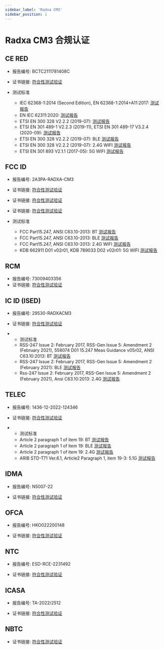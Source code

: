 ```yaml
---
sidebar_label: 'Radxa CM3'
sidebar_position: 1
---
```


# Radxa CM3 合规认证

## CE RED

- 报告编号: BCTC2111781408C

- 证书链接: [符合性测试验证](https://dl.radxa.com/cm3/compliance/RED/BCTC2111781408C_RM116_D8E32W_RED.pdf)

- 测试标准
  
  - IEC 62368-1:2014 (Second Edition), EN 62368-1:2014+A11:2017: [测试报告](https://dl.radxa.com/cm3/compliance/RED/BCTC2111658558S_Radxa_CM3_RM116_D8E32W_CE_LVD.pdf)
  - EN IEC 62311:2020: [测试报告](https://dl.radxa.com/cm3/compliance/RED/BCTC2111781408_1E_RM116.pdf)
  - ETSI EN 300 328 V2.2.2 (2019-07):  [测试报告](https://dl.radxa.com/cm3/compliance/RED/BCTC2111781408_3E_RM116_D8E32W.pdf)
  - ETSI EN 301 489-1 V2.2.3 (2019-11), ETSI EN 301 489-17 V3.2.4 (2020-09): [测试报告](https://dl.radxa.com/cm3/compliance/RED/BCTC2111781408_2E_RM116.pdf)
  - ETSI EN 300 328 V2.2.2 (2019-07): BLE [测试报告](https://dl.radxa.com/cm3/compliance/RED/BCTC2111781408_4E_RM116_D8E32W_BLE.pdf)
  - ETSI EN 300 328 V2.2.2 (2019-07): 2.4G WIFI [测试报告](https://dl.radxa.com/cm3/compliance/RED/BCTC2111781408_5E_RM116_D8E32W_2.4_WiFi.pdf)
  - ETSI EN 301 893 V2.1.1 (2017-05): 5G WIFI [测试报告](https://dl.radxa.com/cm3/compliance/RED/BCTC2111781408_6E_RM116_D8E32W_5.1G_WIFI.pdf)

## FCC ID

- 报告编号: 2AЗPA-RADXA-CM3
- 证书链接: [符合性测试验证](https://dl.radxa.com/cm3/compliance/FCC%20ID/DSS-TC312586.pdf)
- 证书链接: [符合性测试验证](https://dl.radxa.com/cm3/compliance/FCC%20ID/DTS-TC711512.pdf)
- 证书链接: [符合性测试验证](https://dl.radxa.com/cm3/compliance/FCC%20ID/NII-TC621757.pdf)

- 测试标准
  - FCC Part15.247, ANSI C63.10-2013: BT [测试报告](https://dl.radxa.com/cm3/compliance/FCC%20ID/BCTC2111202916-1E%20RM116-D8E32W%20%20FCC%20ID%20BT.pdf)
  - FCC Part15.247, ANSI C63.10-2013: BLE [测试报告](https://dl.radxa.com/cm3/compliance/FCC%20ID/BCTC2111202916-2E%20RM116-D8E32W%20%20FCC%20ID%20BLE.pdf)
  - FCC Part15.247, ANSI C63.10-2013: 2.4G WIFI [测试报告](https://dl.radxa.com/cm3/compliance/FCC%20ID/BCTC2111202916-3E%20RM116-D8E32W%20%20FCC%20ID%20WiFi.pdf)
  - KDB 662911 D01 v02r01, KDB 789033 D02 v02r01: 5G WIFI [测试报告](https://dl.radxa.com/cm3/compliance/FCC%20ID/BCTC2111202916-4E%20RM116-D8E32W%20%20WIFI%205.1G.pdf)

## RCM

- 报告编号: 73009403356
- 证书链接: [符合性测试验证](https://dl.radxa.com/cm3/compliance/AU_RCM/supplier_declaration_of_conformity_radxa_cm3.pdf)

## IC ID (ISED)

- 报告编号: 29530-RADXACM3
  
- 证书链接: [符合性测试验证](https://dl.radxa.com/cm3/compliance/CA_IC%20ID/BCTC974_ISED_Cert.pdf)

- - 测试标准
  - RSS-247 Issue 2: February 2017, RSS-Gen Issue 5: Amendment 2 (February 2021), 558074 D01 15.247 Meas Guidance v05r02, ANSI C63.10:2013: BT [测试报告](https://dl.radxa.com/cm3/compliance/CA_IC%20ID/BCTC2211166199-1E%20Radxa%20CM3%20IC%20ID%20BT%203M.pdf)
  - RSS-247 Issue 2: February 2017, RSS-Gen Issue 5: Amendment 2 (February 2021): BLE [测试报告](https://dl.radxa.com/cm3/compliance/CA_IC%20ID/BCTC2211166199-2E%20Radxa%20CM3%20IC%20ID%20BLE%201M.pdf)
  - Rss-247 Issue 2: February 2017, RSS-Gen Issue 5: Amendment 2 (February 2021), Ansi C63.10:2013: 2.4G [测试报告](https://dl.radxa.com/cm3/compliance/CA_IC%20ID/BCTC2211166199-3E%20Radxa%20CM3%20IC%20ID%202.4G%20N20.pdf)

## TELEC
- 报告编号: 1436-12-2022-124346
  
- 证书链接: [符合性测试验证](https://dl.radxa.com/cm3/compliance/JP_TELEC/EMC124346%c2%a0Japan%c2%a0Certificate.pdf)

- - 测试标准
  - Article 2 paragraph 1 of item 19: BT [测试报告](https://dl.radxa.com/cm3/compliance/JP_TELEC/BCTC2211041097-1E%20%20RM116-D8E32W%20TELEC%20BT%203M%20(J).pdf)
  - Article 2 paragraph 1 of item 19: BLE  [测试报告](https://dl.radxa.com/cm3/compliance/JP_TELEC/BCTC2211041097-2E%20%20RM116-D8E32W%20TELEC%20BLE%201M%20X.pdf)
  - Article 2 paragraph 1 of item 19: 2.4G  [测试报告](https://dl.radxa.com/cm3/compliance/JP_TELEC/BCTC2211041097-3E%20%20RM116-D8E32W%20TELEC%202.4G%20N20%20(X).pdf)
  - ARIB STD-T71 Ver.6.1, Article2 Paragraph 1, item 19-3: 5.1G  [测试报告](https://dl.radxa.com/cm3/compliance/JP_TELEC/BCTC2211041097-4E%20%20RM116-D8E32W%20TELEC%205.1G.pdf)

## IDMA
- 报告编号: N5007-22

- 证书链接: [符合性测试验证](https://dl.radxa.com/cm3/compliance/SG_IMDA/N5007_22_IDMA_CM3.pdf)

## OFCA 
- 报告编号: HKO022200148
  
- 证书链接: [符合性测试验证](https://dl.radxa.com/cm3/compliance/HK_OFCA.pdf)

## NTC
- 报告编号: ESD-RCE-2231492
  
- 证书链接: [符合性测试验证](https://dl.radxa.com/cm3/compliance/PH_NTC.pdf)

## ICASA
- 报告编号: TA-2022/2512
  
- 证书链接: [符合性测试验证](https://dl.radxa.com/cm3/compliance/SA_ICASA.pdf)

## NBTC
- 证书链接: [符合性测试验证](https://dl.radxa.com/cm3/compliance/TH_NBTC.pdf)

